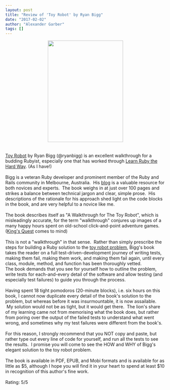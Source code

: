 ```yaml
---
layout: post
title: "Review of 'Toy Robot' by Ryan Bigg"
date: "2017-02-02"
author: "Alexander Garber"
tags: []
---
```


<div dir="ltr" style="text-align: left;" trbidi="on">
          <div class="separator" style="clear: both; text-align: center;"><a href="https://1.bp.blogspot.com/-J7dLfrS_HNk/WJJaUnB1oJI/AAAAAAAANMo/2T-CQJXE6PsTdMK1a0murvbI8KQ6oI6FwCPcB/s1600/toy_robot.png" imageanchor="1" style="margin-left: 1em; margin-right: 1em;"><img border="0" height="320" src="https://1.bp.blogspot.com/-J7dLfrS_HNk/WJJaUnB1oJI/AAAAAAAANMo/2T-CQJXE6PsTdMK1a0murvbI8KQ6oI6FwCPcB/s320/toy_robot.png" width="237"></a></div>
<br><br><a href="https://leanpub.com/toyrobot" target="_blank">Toy
            Robot</a> by Ryan Bigg (@ryanbigg) is an excellent walkthrough for a budding Rubyist, especially one that has worked through <a href="http://learnrubythehardway.org/book" target="_blank">Learn Ruby the Hard Way</a>. (As I have!)<br><br>Bigg
          is a veteran Ruby developer and prominent member of the Ruby and Rails community in Melbourne, Australia.  His <a href="http://ryanbigg.com/" target="_blank">blog</a> is a valuable resource for both novices and experts.  The book
          weighs in at just over 100 pages and strikes a balance between technical jargon and clear, simple prose.  His descriptions of the rationale for his approach shed light on the code blocks in the book, and are very helpful to a novice
          like me.<br><br>The book describes itself as "A Walkthrough for The Toy Robot", which is misleadingly accurate, for the term "walkthrough" conjures up images of a many happy hours spent on old-school click-and-point adventure games. (<a href="https://www.gog.com/game/kings_quest_1_2_3" target="_blank">King's Quest</a> comes to mind)<br><br>This is not a "walkthrough" in that sense.  Rather than simply prescribe the steps for building a Ruby solution to the
          <a href="https://missiondevops.blogspot.com.au/2017/02/toy-robot-problem.html" target="_blank">toy robot problem</a>, Bigg's book takes the reader on a full test-driven-development journey of writing tests, making them fail, making them
          work, and making them fail again, until every class, module, method, and function has been thoroughly vetted.<br>The book demands that you see for yourself how to outline the problem, write tests for each-and-every detail of the software
          and allow testing (and especially test failures) to guide you through the process.<br><br>Having spent 18 tight pomodoros (20-minute blocks), i.e. six hours on this book, I cannot now duplicate every detail of the book's solution to
          the problem, but whereas before it was insurmountable, it is now assailable.  My solution would not be as tight, but it would get there.  The lion's share of my learning came not from memorising what the book does, but rather
          from poring over the output of the failed tests to understand what went wrong, and sometimes why my test failures were different from the book's.<br><br>For this reason, I strongly recommend that you NOT copy and paste, but rather type
          out every line of code for yourself, and run all the tests to see the results.  I promise you will come to see the HOW and WHY of Bigg's elegant solution to the toy robot problem.<br><br>The book is available in PDF, EPUB, and
          Mobi formats and is available for as little as $5, although I hope you will find it in your heart to spend at least $10 in recognition of this author's fine work.<br><br>Rating: 5/5
        </div>